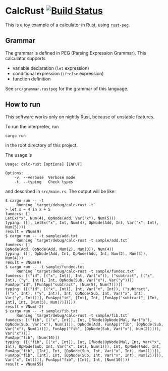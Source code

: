 # CalcRust [![Build Status](https://github.com/koba-e964/calc-rust/actions/workflows/rust.yml/badge.svg?branch=master)](https://github.com/koba-e964/calc-rust/actions/workflows/rust.yml?query=branch%3Amaster)


This is a toy example of a calculator in Rust, using [`rust-peg`](https://github.com/kevinmehall/rust-peg).

## Grammar
The grammar is defined in PEG (Parsing Expression Grammar).
This calculator supports

- variable declaration (`let` expression)
- conditional expression (`if`-`else` expression)
- function definition

See `src/grammar.rustpeg` for the grammar of this language.

## How to run
This software works only on nightly Rust, because of unstable features.

To run the interpreter, run
```
cargo run
```
in the root directory of this project.

The usage is
```
Usage: calc-rust [options] [INPUT]

Options:
    -v, --verbose  Verbose mode
    -t, --typing   Check types
```
and described in `src/main.rs`. The output will be like:
```
$ cargo run -- -t
     Running `target/debug/calc-rust -t`
> let x = 4 in x + 5
fundecs: []
LetEx("x", Num(4), OpNode(Add, Var("x"), Num(5)))
typing: ([], LetEx("x", Int, Num(4), OpNode(Add, Int, Var("x", Int), Num(5))))
result = VNum(9)
$ cargo run -- -t sample/add.txt
     Running `target/debug/calc-rust -t sample/add.txt`
fundecs: []
OpNode(Add, OpNode(Add, Num(2), Num(3)), Num(4))
typing: ([], OpNode(Add, Int, OpNode(Add, Int, Num(2), Num(3)), Num(4)))
result = VNum(9)
$ cargo run -- -t sample/fundec.txt
     Running `target/debug/calc-rust -t sample/fundec.txt`
fundecs: [("id", [("x", Int)], Int, Var("x")), ("subtract", [("x", Int), ("y", Int)], Int, OpNode(Sub, Var("x"), Var("y")))]
FunApp("id", [FunApp("subtract", [Num(5), Num(7)])])
typing: ([("id", [("x", Int)], Int, Var("x", Int)), ("subtract", [("x", Int), ("y", Int)], Int, OpNode(Sub, Int, Var("x", Int), Var("y", Int)))], FunApp("id", [Int], Int, [FunApp("subtract", [Int, Int], Int, [Num(5), Num(7)])]))
result = VNum(-2)
$ cargo run -- -t sample/fib.txt
     Running `target/debug/calc-rust -t sample/fib.txt`
fundecs: [("fib", [("x", Int)], Int, IfNode(OpNode(Mul, Var("x"), OpNode(Sub, Var("x"), Num(1))), OpNode(Add, FunApp("fib", [OpNode(Sub, Var("x"), Num(1))]), FunApp("fib", [OpNode(Sub, Var("x"), Num(2))])), Var("x")))]
FunApp("fib", [Num(10)])
typing: ([("fib", [("x", Int)], Int, IfNode(OpNode(Mul, Int, Var("x", Int), OpNode(Sub, Int, Var("x", Int), Num(1))), Int, OpNode(Add, Int, FunApp("fib", [Int], Int, [OpNode(Sub, Int, Var("x", Int), Num(1))]), FunApp("fib", [Int], Int, [OpNode(Sub, Int, Var("x", Int), Num(2))])), Var("x", Int)))], FunApp("fib", [Int], Int, [Num(10)]))
result = VNum(55)
```
